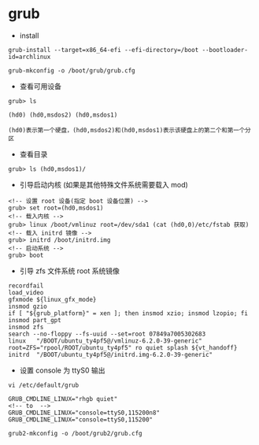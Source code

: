 # grub

- install
```shell
grub-install --target=x86_64-efi --efi-directory=/boot --bootloader-id=archlinux

grub-mkconfig -o /boot/grub/grub.cfg
```

- 查看可用设备
```shell
grub> ls

(hd0) (hd0,msdos2) (hd0,msdos1)

(hd0)表示第一个硬盘，(hd0,msdos2)和(hd0,msdos1)表示该硬盘上的第二个和第一个分区
```

- 查看目录
```shell
grub> ls (hd0,msdos1)/
```

- 引导启动内核 (如果是其他特殊文件系统需要载入 mod)
```shell
<!-- 设置 root 设备(指定 boot 设备位置) -->
grub> set root=(hd0,msdos1)
<!-- 载入内核 -->
grub> linux /boot/vmlinuz root=/dev/sda1 (cat (hd0,0)/etc/fstab 获取)
<!-- 载入 initrd 镜像 -->
grub> initrd /boot/initrd.img
<!-- 启动系统 -->
grub> boot
```

- 引导 zfs 文件系统 root 系统镜像
```shell
recordfail
load_video
gfxmode ${linux_gfx_mode}
insmod gzio
if [ "${grub_platform}" = xen ]; then insmod xzio; insmod lzopio; fi
insmod part_gpt
insmod zfs
search --no-floppy --fs-uuid --set=root 07849a7005302683
linux	"/BOOT/ubuntu_ty4pf5@/vmlinuz-6.2.0-39-generic" root=ZFS="rpool/ROOT/ubuntu_ty4pf5" ro quiet splash ${vt_handoff}
initrd	"/BOOT/ubuntu_ty4pf5@/initrd.img-6.2.0-39-generic"
```

- 设置 console 为 ttyS0 输出
```shell
vi /etc/default/grub

GRUB_CMDLINE_LINUX="rhgb quiet"
<!-- to  -->
GRUB_CMDLINE_LINUX="console=ttyS0,115200n8"
GRUB_CMDLINE_LINUX="console=ttyS0,115200"

grub2-mkconfig -o /boot/grub2/grub.cfg
```
